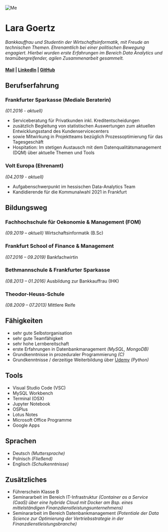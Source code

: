 ![Me](https://media-exp1.licdn.com/dms/image/C5603AQGy1Xh6euWUAg/profile-displayphoto-shrink_200_200/0/1611079889418?e=1617235200&v=beta&t=dbdHRLP99cBKtQkelOUarhAFce2NxmAsuSHb0kKVk44)  
# Lara Goertz 

_Bankkauffrau und Studentin der Wirtschaftsinformatik, mit Freude an technischen Themen. Ehrenamtlich bei einer politischen Bewegung engagiert. Hierbei wurden erste Erfahrungen im Bereich Data Analytics und teamübergreifender, agilen Zusammenarbeit gesammelt._ 

#### [Mail](lara-goertz@gmx.de) | [LinkedIn](https://www.linkedin.com/in/lara-goertz-6b0924163/) | [GitHub](https://github.com/laragoertz)


## Berufserfahrung

### Frankfurter Sparkasse (Mediale Beraterin)
_(01.2016 - aktuell)_
- Serviceberatung für Privatkunden inkl. Kreditentscheidungen 
- zusätzlich Begleitung von statistischen Auswertungen zum aktuellen Entwicklungsstand des Kundenservicecenters 
- sowie Mitwirkung in Projektteams bezüglich Prozessoptimierung für das Tagesgeschäft
- Hospitation: Im stetigen Austausch mit dem Datenqualitätsmanagement (DQM) über aktuelle Themen und Tools
### Volt Europa (Ehrenamt)
_(04.2019 - aktuell)_
- Aufgabenschwerpunkt im hessischen Data-Analytics Team
- Kandidierende für die Kommunalwahl 2021 in Frankfurt

## Bildungsweg

### Fachhochschule für Oekonomie & Management (FOM)
_(09.2019 – aktuell)_
Wirtschaftsinformatik (B.Sc)
### Frankfurt School of Finance & Management
_(07.2016 – 09.2019)_
Bankfachwirtin
### Bethmannschule & Frankfurter Sparkasse
_(08.2013 – 01.2016)_
Ausbildung zur Bankkauffrau (IHK)
### Theodor-Heuss-Schule 
_(08.2009 – 07.2013)_
Mittlere Reife 

## Fähigkeiten
- sehr gute Selbstorganisation
- sehr gute Teamfähigkeit
- sehr hohe Lernbereitschaft
- erste Erfahrungen in Datenbankmanagement _(MySQL, MongoDB)_
- Grundkenntnisse in prozeduraler Programmierung _(C)_
- Grundkenntnisse / derzeitige Weiterbildung über [Udemy](https://www.udemy.com/course/complete-python-bootcamp/) _(Python)_

## Tools
- Visual Studio Code (VSC)
- MySQL Workbench
- Terminal (OSX)
- Jupyter Notebook
- OSPlus
- Lotus Notes
- Microsoft Office Programme
- Google Apps

## Sprachen
- Deutsch _(Muttersprache)_
- Polnisch _(Fließend)_
- Englisch _(Schulkenntnisse)_

## Zusätzliches
- Führerschein Klasse B
- Seminararbeit im Bereich IT-Infrastruktur _(Container as a Service (CaaS) über eine hybride Cloud mit Docker am Bsp. eines mittelständigen       Finanzdienstleistungsunternehmens)_
- Seminararbeit im Bereich Datenbankmanagement _(Potentiale der Data Science zur Optimierung der Vertriebsstrategie in der Finanzdienstleistungsbranche)_



